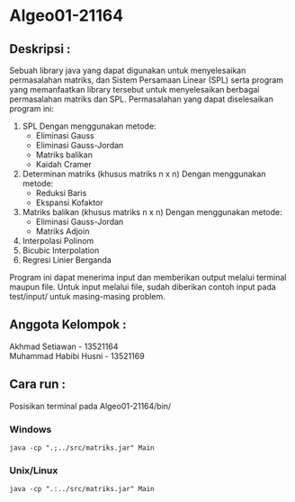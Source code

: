 # Algeo01-21164
## Deskripsi :
Sebuah library java yang dapat digunakan untuk menyelesaikan permasalahan matriks, dan Sistem Persamaan Linear (SPL) 
serta program yang memanfaatkan library tersebut untuk menyelesaikan berbagai permasalahan matriks dan SPL.
Permasalahan yang dapat diselesaikan program ini:  
1. SPL
   Dengan menggunakan metode:  
   - Eliminasi Gauss  
   - Eliminasi Gauss-Jordan  
   - Matriks balikan  
   - Kaidah Cramer  
2. Determinan matriks (khusus matriks n x n)
   Dengan menggunakan metode:  
   - Reduksi Baris  
   - Ekspansi Kofaktor  
3. Matriks balikan  (khusus matriks n x n)
   Dengan menggunakan metode:  
   - Eliminasi Gauss-Jordan
   - Matriks Adjoin  
4. Interpolasi Polinom
5. Bicubic Interpolation
6. Regresi Linier Berganda

Program ini dapat menerima input dan memberikan output melalui terminal maupun file. 
Untuk input melalui file, sudah diberikan contoh input pada test/input/ untuk masing-masing problem.


## Anggota Kelompok :
Akhmad Setiawan - 13521164  
Muhammad Habibi Husni - 13521169  

## Cara run :
Posisikan terminal pada Algeo01-21164/bin/  
### Windows
```
java -cp ".;../src/matriks.jar" Main
```
### Unix/Linux
```
java -cp ".:../src/matriks.jar" Main
```
